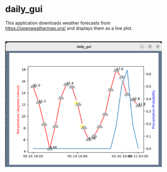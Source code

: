 # daily_gui

This application downloads weather forecasts from https://openweathermap.org/ and displays them as a line plot. <br />
<br />
<br />
![alt text](https://github.com/jong42/daily_gui/blob/master/screenshot.png?raw=true)
